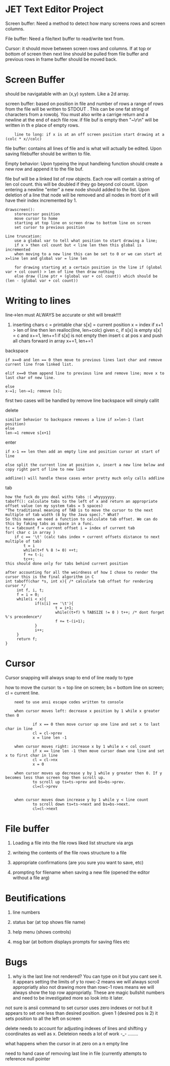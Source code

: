 # JET Text Editor Project

Screen buffer: Need a method to detect how many screens rows and screen columns. 

File buffer: Need a file/text buffer to read/write text from.

Cursor: it should move between screen rows and columns. If at top or bottom of screen then next line should be pulled from file buffer and previous rows in frame buffer should be moved back.


# Screen Buffer
should be navigatable with an (x,y) system. Like a 2d array.

screen buffer: based on position in file and number of rows a range of rows from the file will be written to STDOUT
	       .  This can be one fat string of characters from a rowobj. You must also write a carrige return and
		a newline at the end of each file row. if file buf is empty then "~\r\n" will be written in th
		e place of empty rows.

		line to long: if x is at an off screen position start drawing at a (colc * x//colc)
				

file buffer: contains all lines of file and is what will actually be edited. Upon saving filebuffer should be
written to file.

Empty behavior: Upon typeing the input handleing function should create a new row and append it to
	     the file buf.

file buf will be a linked list of row objects. Each row will contain a string of len col count.
this will be doubled if they go beyond col count. Upon entering a newline "enter" a new node should
added to the list. Upon deletion of a line that node will be removed and all nodes in front of it
will have their index incremented by 1.	    

	drawscreen():
		storecursor position
		move cursor to home 
		starting at top line on screen draw to bottom line on screen
		set cursor to previous position

	Line truncation:
		use a global var to tell what position to start drawing a line;
		if x > then col count but < line len then this global is incremented 
		when moving to a new line this can be set to 0 or we can start at x=line len and global var = line len

		for drawing starting at a certain position in the line if (global var + col count) > len of line then draw nothing
		else draw (line ptr + (global var + col count)) which should be (len - (global var + col count))



# Writing to lines

line->len must ALWAYS be accurate or shit will break!!!!

1. inserting chars
	c = printable char
	s[x] = current position
	x = index
	if x+1 > len of line then len realloc(line, len+colc)
	given c, if s[x] is empty s[x] = c and x+=1, len+=1
		if s[x] is not empty then insert c at pos x and push all chars forward in array
		x+=1, len+=1

backspace

	if x==0 and len == 0 then move to previous lines last char and remove current line from linked list.

	elif x==0 them append line to previous line and remove line; move x to last char of new line.

	else
	x-=1; len-=1; remove [s];

first two cases will be handled by remove line backspace will simply callit

 delete

	similar behavior to backspace removes a line if x=len-1 (last position)
	else
	len-=1 remove s[x+1]


enter

	if x-1 == len then add an empty line and position cursor at start of line

	else split the current line at position x, insert a new line below and copy right part of line to new line

	addline() will handle these cases enter pretty much only calls addline

tab 

	how the fuck do you deal withs tabs :( whyyyyyyy.
	taboff(): calculate tabs to the left of x and return an appropriate offset value (on my system tabs = 5 spaces)
	"The traditional meaning of TAB is to move the cursor to the next multiple of tab width (8 by the Java spec)." What?
	So this means we need a function to calculate tab offset. We can do this by faking tabs as space in a func.
	tc = tabcount f = current offset i = index of current tab
	for( char c in array )
		if c == '\t' (calc tabs index + current offsets distance to next multiple of tab)
			t = i
			while(t+f % 8 != 0) ++t;
			f += t-i;
			tc++;
	this should done only for tabs behind current position
	
	after accounting for all the weirdness of how I chose to render the cursor this is the final algorithm in C
	int taboff(char *s, int x){ /* calculate tab offset for rendering cursor */
         int f, i, t;
         f = i = 0;
         while(i < x){
                 if(s[i] == '\t'){
                          t = i+1;
                          while((t+f) % TABSIZE != 0 ) t++; /* dont forget %'s precedence*/
                          f += t-(i+1); 
                 }
                 i++;
         }
         return f;
 	}

# Cursor
Cursor snapping will always snap to end of line ready to type

how to move the cursor: 
		ts = top line on screen; bs = bottom line on screen; cl = current line.

		need to use ansi escape codes written to console

		when cursor moves left: decrease x position by 1 while x greater then 0
				
				if x == 0 then move cursor up one line and set x to last char in line
				cl = cl->prev
				x = line len -1

		when cursor moves right: increase x by 1 while x < col count
				if x == line len -1 then move cursor down one line and set x to first char in line
				cl = cl->nx
				x = 0

		when cursor moves up decrease y by 1 while y greater then 0. If y becomes less than screen top then scroll up.
				to scroll up ts=ts->prev and bs=bs->prev.	
				cl=cl->prev
				

		when cursor moves down increase y by 1 while y < line count
				to scroll down ts=ts->next and bs=bs->next.	
				cl=cl->next


# File buffer
1. Loading a file into the file rows liked list structure via args

2. writeing the contents of the file rows structure to a file

3. appropriate confirmations (are you sure you want to save, etc)

4. prompting for filename when saving a new file (opened the editor without a file arg)



# Beutifications

1. line numbers

2. status bar (at top shows file name)

3. help menu (shows controls)

4. msg bar (at bottom displays prompts for saving files etc





# Bugs

1. why is the last line not rendered? You can type on it but you cant see it.
	it appears setting the limits of y to rowc-2 means we will always scroll appropriatly
	also not drawing more than rowc-1 rows means we will always show the top row appropriatly.
	These are magic bullshit numbers and need to be investigated more so look into it later.

not sure is ansii command to set cursor uses zero indexes or not but it appears to set one less than desired position. given 1 (desired pos is 2) it sets position to all the left on screen

delete needs to account for adjusting indexes of lines and shifting y coordinates as well as x. Deleteion needs a lot of work -_- ........

what happens when the cursor in at zero on a n empty line

need to hand case of removing last line in file (currently attempts to reference null pointer

